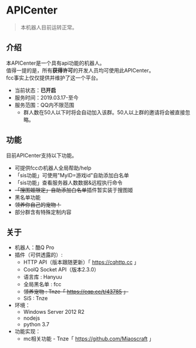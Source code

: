 # APICenter

> 本机器人目前运转正常。

## 介绍

本APICenter是一个具有api功能的机器人。  
值得一提的是，所有**获得许可**的开发人员均可使用此APICenter。  
fcc事实上仅仅提供并维护了这一个平台。
 - 当前状态：**已开启**
 - 服务时间：2019.03.17-至今
 - 服务范围：QQ内不限范围
   * 群人数在50人以下时将会自动加入该群。50人以上群的邀请将会被直接忽略。
 
## 功能

目前APICenter支持以下功能。
 - 可提供fccの机器人全局帮助/help
 - 「sis功能」可使用"MyID=游戏id"自助添加白名单
 - 「sis功能」查看服务器人数数据&远程执行命令
 -  ~~「搜图姬限定」自助添加白名单~~插件暂实装于搜图姬
 - 黑名单功能
 - ~~领养你自己的宠物！~~
 - 部分群含有特殊定制内容

## 关于

 - 机器人：酷Q Pro
 - 插件（可供透露的）: 
   - HTTP API（版本跟随更新）「 https://cqhttp.cc 」
   - CoolQ Socket API（版本2.3.0）
   - 语言库 : Hanyuu
   - 全局黑名单 : fcc
   - ~~领养宠物 : Tnze「 https://cqp.cc/t/43785 」~~
   - SiS : Tnze
 - 环境：
   - Windows Server 2012 R2
   - nodejs
   - python 3.7
 - 功能实现：
   - mc相关功能 - Tnze「 https://github.com/Miaoscraft 」